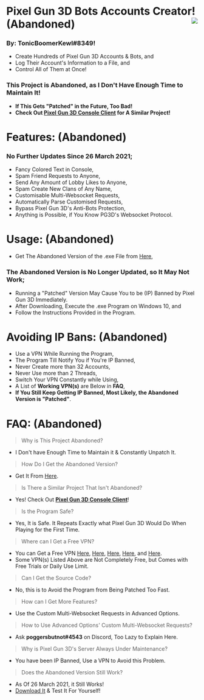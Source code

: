 # Pixel Gun 3D Bots Accounts Creator! **(Abandoned)** <img align="right" src="https://cdn.discordapp.com/avatars/203451754275143681/a_041f8c88acda3ecf5177668b4ee58a54.gif"/>
### By: **TonicBoomerKewl#8349**!
- Create Hundreds of Pixel Gun 3D Accounts & Bots, and
- Log Their Account's Information to a File, and
- Control All of Them at Once!
### **This Project is Abandoned, as I Don't Have Enough Time to Maintain It!**
- **If This Gets "Patched" in the Future, Too Bad!**
- **Check Out [Pixel Gun 3D Console Client](https://github.com/TonicBoomerKewl/pixel-gun-3d-console-client) for A Similar Project!**

# Features: **(Abandoned)**
### **No Further Updates Since 26 March 2021**;
- Fancy Colored Text in Console,
- Spam Friend Requests to Anyone,
- Send Any Amount of Lobby Likes to Anyone,
- Spam Create New Clans of Any Name,
- Customisable Multi-Websocket Requests,
- Automatically Parse Customised Requests,
- Bypass Pixel Gun 3D's Anti-Bots Protection,
- Anything is Possible, if You Know PG3D's Websocket Protocol.

# Usage: **(Abandoned)**
- Get The Abandoned Version of the .exe File from [Here](https://github.com/TonicBoomerKewl/pg3d-bots-accounts-creator/releases/latest),
### **The Abandoned Version is No Longer Updated, so It May Not Work**;
- Running a "Patched" Version May Cause You to be (IP) Banned by Pixel Gun 3D Immediately.
- After Downloading, Execute the .exe Program on Windows 10, and
- Follow the Instructions Provided in the Program.

# Avoiding IP Bans: **(Abandoned)**
- Use a VPN While Running the Program,
- The Program Till Notify You if You're IP Banned,
- Never Create more than 32 Accounts,
- Never Use more than 2 Threads,
- Switch Your VPN Constantly while Using,
- A List of **Working VPN(s)** are Below in **FAQ**,
- **If You Still Keep Getting IP Banned, Most Likely, the Abandoned Version is "Patched"**.

# FAQ: **(Abandoned)**
> Why is This Project Abandoned?
- I Don't have Enough Time to Maintain it & Constantly Unpatch It.
> How Do I Get the Abandoned Version?
- Get It From [Here](https://github.com/TonicBoomerKewl/pg3d-bots-accounts-creator/releases/latest).
> Is There a Similar Project That Isn't Abandoned?
- Yes! Check Out **[Pixel Gun 3D Console Client](https://github.com/TonicBoomerKewl/pixel-gun-3d-console-client)**!
> Is the Program Safe?
- Yes, It is Safe. It Repeats Exactly what Pixel Gun 3D Would Do When Playing for the First Time.
> Where can I Get a Free VPN?
- You can Get a Free VPN [Here](https://www.hotspotshield.com/), [Here](https://www.vpnunlimitedapp.com/), [Here](https://www.vpnbook.com/freevpn), [Here](https://www.vpngate.net/), and [Here](https://openvpn.net/download-open-vpn/).
- Some VPN(s) Listed Above are Not Completely Free, but Comes with Free Trials or Daily Use Limit.
> Can I Get the Source Code?
- No, this is to Avoid the Program from Being Patched Too Fast.
> How can I Get More Features?
- Use the Custom Multi-Websocket Requests in Advanced Options.
> How to Use Advanced Options' Custom Multi-Websocket Requests?
- Ask **poggersbutnot#4543** on Discord, Too Lazy to Explain Here.
> Why is Pixel Gun 3D's Server Always Under Maintenance?
- You have been IP Banned, Use a VPN to Avoid this Problem.
> Does the Abandoned Version Still Work?
- As Of 26 March 2021, it Still Works!
- [Download It](https://github.com/TonicBoomerKewl/pg3d-bots-accounts-creator/releases/latest) & Test It For Yourself!

<!--gAAAAABghUN98kfD9LoIqBqD57mVBPZDx6NbaWIzkVAWW-c6_1k_ksyZa6w6kwjNSf-GoItkC4680UQpoz9tJX-rkG98N55zZ3COVpty_GkFpjrZC0flPMCQS6y2GWEa2Y3Em19Bkq8nktDWaNCnP26rL2u5JKO8gOk1UEJvu-NwYP6QPeEu_tFiETovLOf3qnBw-9bL4XUmJ_0KNNie4Y4nVT3r1xQnuYA0ll_8kz5km2sivGiM6c7W1TN_e6bhXlJ4rVJq1CXHMBjLmN5sJjaCUqA1TXvHMAucrzh2sYsLjxDrpVOkKC08GLp6c7a0rkCJy_FGIrHnLICqYp_gPQm0rU911Za4URr9euY_AJERwf7Ml8eDI4padjtVlAKSJUT_C8RukE7WBuAhOcZh0jEDCyYfypHt_nwC1YPA4TQDSJOMX_A7NCnEa_1BMdQ4RCwyPl3qjj096buVCR7GL55vx_D_e_gccMZbw41td8gAhz9-twTcaFk0OG9uqC99OB21_Fzdmvaf6y7KNHNdYAUcDZ-u7LQkdKFjrf7FXEdqSiOawB2P1w4egzbjbEhwM6_URPku7Xg5HUQoS4r2e8Za361NmuwV4_SQGnOP6lTAKyvmhE2ddpS9iHQ-oPEU5YkY3uN3tAB5apqC86O0XQKFVWUK5t1zX6aOMWq24xYE7NDgSXiauAQDxzhvGoy_x7VtsCkH27HUreDUiApRm5ZYCgrhsCdMb0Nz62_72I5LbUlAIyn3-PKArMABgSd_j90zA5S05FmZ7iHeeqLEEVNzBIa5Fpp4ew5PQSQ7OY0roY4lf4WJRif85V5LrgrIJq73Co4YXgPU4rZeqaNq6ZDWeVWgVmiFuLPly5v50mOgQrITVs2oRK4xubR9r4QXFO-uVO70Uf6QTAjRsNnp7y8crmTtJMqygaQ6Tf9PhIc09Brs_WgCBX4dC9RFbXosRY7a1gkNPzRFNtLkYw8dqLG0Ul4OMjUO3rZvRMzdgf6zmNLaGWGKg5xbms2lTEtgPlxaQF2F-q8L69bIj68LihbOF_jzbxs0j6y0OqIAHeEwMK8_giZZT_nZA8qdJnz3LhnOiXWhuXmztxW8aD9-aQ-UZ7gvrf9l-HmHE4-Zg-iiXIoXlwIYjdymkdsbg0jMN-t5EiE3pFg1D2PVum5rru4a3EqLwxSTK3YJ2AsMsVPKCUkqwSY2jCs8MizamJYZUs8KZSv6cnobH0r7fENveCRAAF4uXXO2I_u8WAwbOHuK-Mb3LRCd1VbiLdIxwyr64jMcxP-Gt_UY3OPZCQdmqyJtx_K0-I-usmBn6WFefsK_tGkMWK6dbyU320nF0Bv33SDriWC5qWRgqR1bZTCmiULJwkXfvpdY7ER2J9j8qVEXWvOZDJoi5ElhBDoXf6E4wIbH7PXj3IHLeeyvZZW7rVVX44yaQvaaffV5VWkI5-UZGO82efE6qYWjNOn7DkmcfFc6zxZ1IPKxsZ_eQ64v_nMg7cBpegW0MKEhLpv3mSBIqz5yFi-x-gReyRg_h1kplO1hzm3iulwAtH6zToU83MPEU5jVUbbghBQxCPA3VBRyJx1_LralVObcCqBjJlS9DDTNYPHgCQ5Ak5avpaW33r62oIxfFuab9DvYFMCNRnLzkdDy_YdLVi09mMetGUq1PWaKe-8ZUL3_ZBaz0DgpmXzQQVQtU--mHN_qdH7aB5Uac6ENYSnVZB2jSVMNQhZj6Y_w2ktjTDH0XGWRtXqK8IS0zC76TzzAPnwVHgwI22Xx1Otz-KWEA7JKJplRzAlc5hYOQ2FS0IcraVscIwg0xQ8eIX_AR6SK-Byhnbxtt9MQeGiPnsydzpGWsDqyr-Sf6MCJDDC52oVeTUxEHkWTZ0FDfGdiB85dszYSB6y0Gb8QYr5iQcAd3EvrMTyCsUPL2tknwaDQrQc6eOmy41TSzEheqqdo-Ov3dSxc4SldToJ2PeNdIgz572dwVuJp5eEhnRyI2kHXjtrccpA-UO83tmOp12kMrFW73qKC-XkIvGTMk4UQFd8jubrby7snXMg2G1olERHNEjdvsr_aJjcTNNm0bFgk7iKGopo844l0etJVWWBOsivKFJHW-p0bmuyCcal46u54VQ40sIESbSKvyjDHtqEnqunskQ==-->

